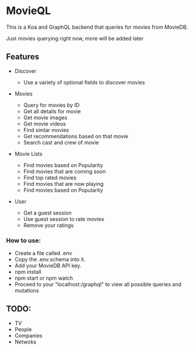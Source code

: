 # MovieQL
This is a Koa and GraphQL backend that queries for movies from MovieDB. 

Just movies querying right now, more will be added later

## Features
- Discover
  - Use a variety of optional fields to discover movies

- Movies
  - Query for movies by ID
  - Get all details for movie
  - Get movie images
  - Get movie videos
  - Find simlar movies
  - Get recommendations based on that movie
  - Search cast and crew of movie

- Movie Lists
  - Find movies based on Popularity
  - Find movies that are coming soon
  - Find top rated movies
  - Find movies that are now playing
  - Find movies based on Popularity

- User
  - Get a guest session
  - Use guest session to rate movies
  - Remove your ratings

### How to use:
- Create a file called .env
- Copy the .env.schema into it. 
- Add your MovieDB API key.
- npm install
- npm start or npm watch
- Proceed to your "localhost:<PORT>/graphql" to view all possible queries and mutations 

## TODO: 
- TV
- People
- Companies
- Netwoks
